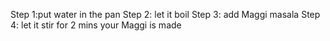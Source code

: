 Step 1:put water in the pan
Step 2: let it boil
Step 3: add Maggi masala
Step 4: let it stir for 2 mins
your Maggi is made